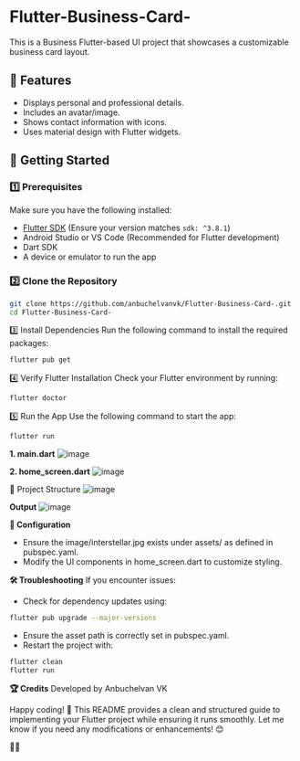 # Flutter-Business-Card-

This is a Business Flutter-based UI project that showcases a customizable business card layout.

## 📌 Features
- Displays personal and professional details.
- Includes an avatar/image.
- Shows contact information with icons.
- Uses material design with Flutter widgets.

## 🚀 Getting Started

### 1️⃣ Prerequisites
Make sure you have the following installed:
- [Flutter SDK](https://flutter.dev/docs/get-started/install) (Ensure your version matches `sdk: ^3.8.1`)
- Android Studio or VS Code (Recommended for Flutter development)
- Dart SDK
- A device or emulator to run the app

### 2️⃣ Clone the Repository
```sh
git clone https://github.com/anbuchelvanvk/Flutter-Business-Card-.git
cd Flutter-Business-Card-
```
3️⃣ Install Dependencies
Run the following command to install the required packages:
```sh
flutter pub get
```

4️⃣ Verify Flutter Installation
Check your Flutter environment by running:
```sh
flutter doctor
```


5️⃣ Run the App
Use the following command to start the app:
```sh
flutter run
```

**1. main.dart**
![image](https://github.com/user-attachments/assets/96981d6d-adaa-477a-8db2-f5d01e728f70)


**2. home_screen.dart**
![image](https://github.com/user-attachments/assets/8833128e-e641-453c-8105-7390a6be6184)


📁 Project Structure
![image](https://github.com/user-attachments/assets/762a69de-fe9d-4f3e-a151-1835b2ec5036)


**Output**
![image](https://github.com/user-attachments/assets/4710f419-f9e0-4cfe-b3d0-623c72ed3d91)



**🔧 Configuration**
- Ensure the image/interstellar.jpg exists under assets/ as defined in pubspec.yaml.
- Modify the UI components in home_screen.dart to customize styling.
  
**🛠️ Troubleshooting**
If you encounter issues:
- Check for dependency updates using:
```sh
flutter pub upgrade --major-versions
```
- Ensure the asset path is correctly set in pubspec.yaml.
- Restart the project with:
```sh
flutter clean
flutter run
```


**🏆 Credits**
Developed by Anbuchelvan VK

Happy coding! 🚀
This README provides a clean and structured guide to implementing your Flutter project while ensuring it runs smoothly. Let me know if you need any modifications or enhancements! 😊


